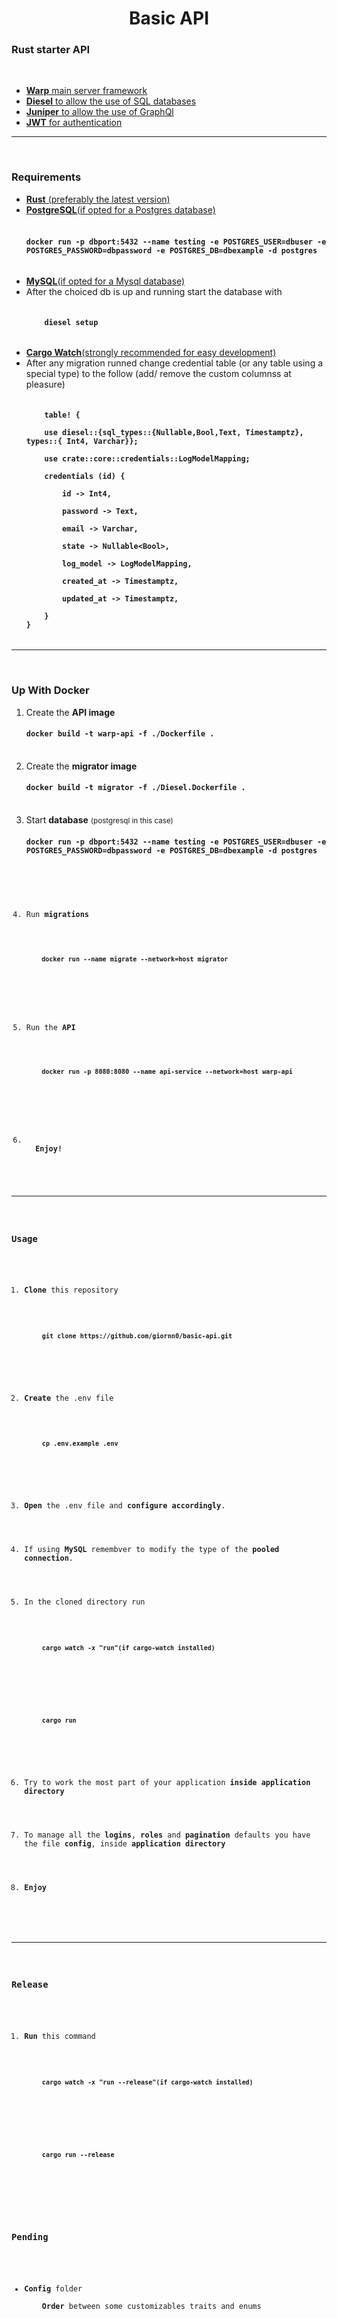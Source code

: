 <h1 align="center">Basic API</h1>
<h3>Rust starter API</h3><br/>
<ul>
  <li>
  <a href="https://github.com/seanmonstar/warp">
    <strong>Warp</strong> main server framework<br/>
  </a>
  </li>
  <li>
  <a href="https://diesel.rs/">
    <strong>Diesel</strong> to allow the use of SQL databases<br/>
  </a>
  
  </li>
  <li>
  <a href="https://graphql-rust.github.io/">
    <strong>Juniper</strong> to allow the use of GraphQl<br/>
  </a>
  </li>
  <li>
  <a href="https://crates.io/crates/jsonwebtoken">
    <strong>JWT</strong> for authentication<br/>
  </a>
  </li>
</ul>
<hr/><br/>
<h3>Requirements</h3>
<ul>
  <li>
    <a href="https://www.rust-lang.org/tools/install">
    <strong>Rust</strong> (preferably the latest version)<br/>
    </a>
  </li>
  <li>
    <a href="https://www.postgresql.org/">
    <strong>PostgreSQL</strong>(if opted for a Postgres database)<br/>
    </a><br/>
    <h4>
    <code>docker run -p dbport:5432 --name testing -e POSTGRES_USER=dbuser -e POSTGRES_PASSWORD=dbpassword -e POSTGRES_DB=dbexample -d postgres
    </code>
    </h4>
  </li>
  <li>
    <a href="https://www.mysql.com/">
    <strong>MySQL</strong>(if opted for a Mysql database)<br/>
    </a>
  </li>
  <li>
    After the choiced db is up and running start the database with <br/>
    <h4>
    <code>
    diesel setup
    </code>
    </h4>
  </li>
  <li>
    <a href="https://www.mysql.com/">
    <strong>Cargo Watch</strong>(strongly recommended for easy development)<br/>
    </a>
  </li>
  <li>
        After any migration runned change credential table (or any table using a special type) to the follow (add/ remove the custom columnss at pleasure) <br/>
    <h4>
    <code>
    table! {<br/>
    use diesel::{sql_types::{Nullable,Bool,Text, Timestamptz}, types::{ Int4, Varchar}};<br/>
    use crate::core::credentials::LogModelMapping;<br/>
    credentials (id) {<br/>
        id -> Int4,<br/>
        password -> Text,<br/>
        email -> Varchar,<br/>
        state -> Nullable&#60;Bool&#62;,<br/>
        log_model -> LogModelMapping,<br/>
        created_at -> Timestamptz,<br/>
        updated_at -> Timestamptz,<br/>
    }
}
    </code>
    </h4>
  </li>
</ul>
<hr/><br/>
<h3>Up With Docker</h3>
<ol>
  <li>Create the <strong>API image</strong><br/>
    <h4><code>docker build -t warp-api -f ./Dockerfile . </code></h4> <br/>
  </li>
  <li>Create the <strong>migrator image</strong><br/>
    <h4><code>docker build -t migrator -f ./Diesel.Dockerfile .</code></h4> <br/>
  </li>
  <li>Start <strong>database</strong> <small>(postgresql in this case)</small><br/>
    <h4>
    <code>docker run -p dbport:5432 --name testing -e POSTGRES_USER=dbuser -e POSTGRES_PASSWORD=dbpassword -e POSTGRES_DB=dbexample -d postgres</h4> <br/>
  </li>
  <li>Run <strong>migrations</strong>
  <h4>
    <code>
    docker run --name migrate --network=host migrator
    </code>
  </h4>
  </li>
  <li>Run the <strong>API</strong>
  <h4>
    <code>
    docker run -p 8080:8080 --name api-service --network=host warp-api
    </code>
  </h4>
  </li>
  <li>
  <strong>Enjoy!</strong>
  </li>
</ol>
<hr/><br/>
<h3>Usage</h3>
<ol>
  <li><strong>Clone</strong> this repository<br/>
    <h4>
    <code>git clone https://github.com/giornn0/basic-api.git</code>
    </h4>
  </li>
  <li><strong>Create</strong> the .env file<br/>
    <h4>
    <code>cp .env.example .env</code>
    </h4>
  </li>
  <li><strong>Open</strong> the .env file and <strong>configure accordingly</strong>. <br/>
  </li>
  <li>If using <strong>MySQL</strong> remembver to modify the type of the <strong>pooled connection</strong>. <br/>
  </li>
  <li>In the cloned directory run<strong></strong><br/>
  <h4>
    <code>cargo watch -x "run"</code><small>(if cargo-watch installed)</small>
  </h4> <br/>
  <h4>
    <code>cargo run</code>
  </h4>
  </li>
  <li>Try to work the most part of your application <strong>inside application directory</strong><br/>
  </li>
  <li>To manage all the <strong>logins</strong>, <strong>roles</strong> and <strong>pagination</strong> defaults you have the file <strong>config</strong>, inside <strong>application directory</strong><br/>
  </li>
  <li><strong>Enjoy</strong><br/>
  </li>
</ol>
<hr/><br/>
<h3>Release</h3>
<ol>
  <li><strong>Run</strong> this command<br/>
  <h4>
    <code>cargo watch -x "run --release"</code><small>(if cargo-watch installed)</small>
  </h4><br/>
  <h4>
    <code>cargo run --release</code>
  </h4>
  </li>
</ol>
<h3>Pending</h3>
<ul>
  <li><strong>Config</strong> folder<br/>
    <strong>Order</strong> between some customizables traits and enums 
  </li>
</ul>
